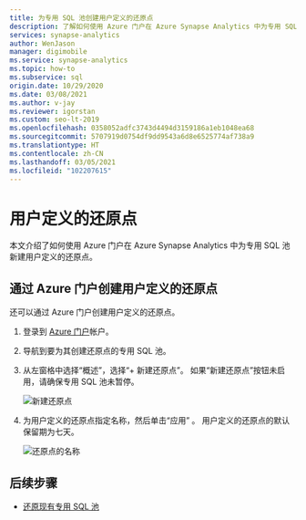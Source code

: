 ```yaml
---
title: 为专用 SQL 池创建用户定义的还原点
description: 了解如何使用 Azure 门户在 Azure Synapse Analytics 中为专用 SQL 池创建用户定义的还原点。
services: synapse-analytics
author: WenJason
manager: digimobile
ms.service: synapse-analytics
ms.topic: how-to
ms.subservice: sql
origin.date: 10/29/2020
ms.date: 03/08/2021
ms.author: v-jay
ms.reviewer: igorstan
ms.custom: seo-lt-2019
ms.openlocfilehash: 0358052adfc3743d4494d3159186a1eb1048ea68
ms.sourcegitcommit: 5707919d0754df9dd9543a6d8e6525774af738a9
ms.translationtype: HT
ms.contentlocale: zh-CN
ms.lasthandoff: 03/05/2021
ms.locfileid: "102207615"
---
```

# <a name="user-defined-restore-points"></a>用户定义的还原点

本文介绍了如何使用 Azure 门户在 Azure Synapse Analytics 中为专用 SQL 池新建用户定义的还原点。

## <a name="create-user-defined-restore-points-through-the-azure-portal"></a>通过 Azure 门户创建用户定义的还原点

还可以通过 Azure 门户创建用户定义的还原点。

1. 登录到 [Azure 门户](https://portal.azure.cn/)帐户。

2. 导航到要为其创建还原点的专用 SQL 池。

3. 从左窗格中选择“概述”，选择“+ 新建还原点”。 如果“新建还原点”按钮未启用，请确保专用 SQL 池未暂停。

    ![新建还原点](../media/sql-pools/create-sqlpool-restore-point-01.png)

4. 为用户定义的还原点指定名称，然后单击“应用”  。 用户定义的还原点的默认保留期为七天。

    ![还原点的名称](../media/sql-pools/create-sqlpool-restore-point-02.png)

## <a name="next-steps"></a>后续步骤

- [还原现有专用 SQL 池](restore-sql-pool.md)


